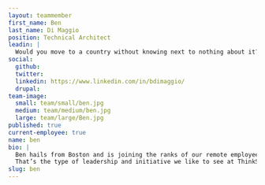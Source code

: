 ```yaml
---
layout: teammember
first_name: Ben
last_name: Di Maggio
position: Technical Architect
leadin: |
  Would you move to a country without knowing next to nothing about it? Ben did, when he taught English in Japan for a year. It’s that open-mindedness and willingness to tackle anything that makes him a great at utilizing technology to solve problems for our clients.
social:
  github:
  twitter:
  linkedin: https://www.linkedin.com/in/bdimaggio/
  drupal:
team-image:
  small: team/small/ben.jpg
  medium: team/medium/ben.jpg
  large: team/large/Ben.jpg 
published: true
current-employee: true
name: ben
bio: |
  Ben hails from Boston and is joining the ranks of our remote employees (which we are rapidly growing!). His journey to the world of web development started with literature -- he loved being able to publish his own material and created his own site to do so. That experience taught him that he enjoyed solving problems with web technology. He then really got into web development the way we all discover our true passions...via his work-study job. He went on to build an entire tech department at a small shop in Boston, choosing the CMS, training developers, and creating their code standards. His passion for literature was merely transferred to writing code.
  That’s the type of leadership and initiative we like to see at ThinkShout. We’re glad he’s representing us on the east coast!
slug: ben
---
```

